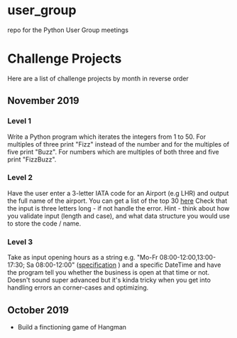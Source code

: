# user_group
repo for the Python User Group meetings

# Challenge Projects
Here are a list of challenge projects by month in reverse order


## November 2019

### Level 1
Write a Python program which iterates the integers from 1 to 50. For multiples of three print "Fizz" instead of the number and for the multiples of five print "Buzz". For numbers which are multiples of both three and five print "FizzBuzz".

### Level 2
Have the user enter a 3-letter IATA code for an Airport (e.g LHR) and output the full name of the airport. You can get a list of the top 30  [here](https://www.world-airport-codes.com/world-top-30-airports.html)
Check that the input is three letters long - if not handle the error. 
Hint - think about how you validate input (length and case), and what data structure you would use to store the code / name. 


### Level 3
Take as input opening hours as a string e.g. "Mo-Fr 08:00-12:00,13:00-17:30; Sa 08:00-12:00" 
([specification](https://wiki.openstreetmap.org/wiki/Key:opening_hours) ) and a specific DateTime and 
have the program tell you whether the business is open at that time or not. 
Doesn't sound super advanced but it's kinda tricky when you get into handling errors an corner-cases and optimizing.

## October 2019
* Build a finctioning game of Hangman